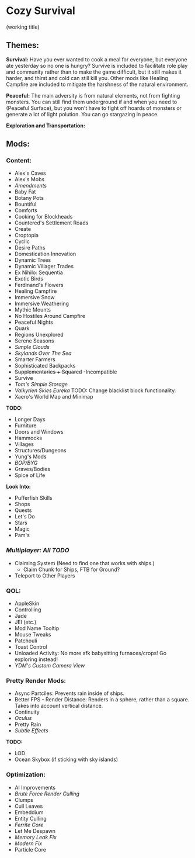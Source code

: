 # Cozy Survival
(working title)

## Themes:
**Survival:** Have you ever wanted to cook a meal for everyone, but everyone ate yesterday so no one is hungry? Survive is included to facilitate role play and community rather than to make the game difficult, but it still makes it harder, and thirst and cold can still kill you. Other mods like Healing Campfire are included to mitigate the harshness of the natural environment.

**Peaceful:** The main adversity is from natural elements, not from fighting monsters. You can still find them underground if and when you need to (Peaceful Surface), but you won't have to fight off hoards of monsters or generate a lot of light polution. You can go stargazing in peace.

**Exploration and Transportation:** 

## Mods:

### Content:
- Alex's Caves
- Alex's Mobs
- _Amendments_
- Baby Fat
- Botany Pots
- Bountiful
- Comforts
- Cooking for Blockheads
- Countered's Settlement Roads
- Create
- Croptopia
- Cyclic
- Desire Paths
- Domestication Innovation
- Dynamic Trees
- Dynamic Villager Trades
- Ex Nihilo: Sequentia
- Exotic Birds
- Ferdinand's Flowers
- Healing Campfire
- Immersive Snow
- Immersive Weathering
- Mythic Mounts
- No Hostiles Around Campfire
- Peaceful Nights
- Quark
- Regions Unexplored
- Serene Seasons
- _Simple Clouds_
- _Skylands Over The Sea_
- Smarter Farmers
- Sophisticated Backpacks
- ~~Supplementaries + Squared~~ -Incompatible
- Survive
- _Tom's Simple Storage_
- _Valkyrien Skies Eureka_ TODO: Change blacklist block functionality.
- Xaero's World Map and Minimap

**TODO:**
- Longer Days
- Furniture
- Doors and Windows
- Hammocks
- Villages
- Structures/Dungeons
- Yung's Mods
- _BOP/BYG_
- Graves/Bodies
- Spice of Life

**Look Into:**
- Pufferfish Skills
- Shops
- Quests
- Let's Do
- Stars
- Magic
- Pam's

### _Multiplayer: All TODO_
- Claiming System (Need to find one that works with ships.)
  - Claim Chunk for Ships, FTB for Ground?
- Teleport to Other Players

### QOL:
- AppleSkin
- Controlling
- Jade
- JEI (etc.)
- Mod Name Tooltip
- Mouse Tweaks
- Patchouli
- Toast Control
- Unloaded Activity: No more afk babysitting furnaces/crops! Go exploring instead!
- _YDM's Custom Camera View_

### Pretty Render Mods:
- Async Partciles: Prevents rain inside of ships.
- Better FPS - Render Distance: Renders in a sphere, rather than a square. Takes into account vertical distance.
- Continuity
- _Oculus_
- Pretty Rain
- _Subtle Effects_

**TODO:**
- LOD
- Ocean Skybox (if sticking with sky islands)
 
### Optimization:
- AI Improvements
- _Brute Force Render Culling_
- Clumps
- Cull Leaves
- Embeddium
- Entity Culling
- _Ferrite Core_
- Let Me Despawn
- _Memory Leak Fix_
- _Modern Fix_
- Particle Core
